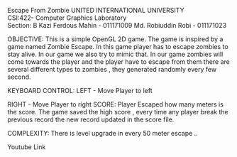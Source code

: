Escape From Zombie
   		     UNITED INTERNATIONAL UNIVERSITY       
     CSI:422- Computer Graphics Laboratory        
     Section: B
			Kazi Ferdous Mahin 	-	011171009
			Md. Robiuddin Robi          -          011171023

OBJECTIVE:
This is a simple OpenGL 2D game. The game is inspired by a game named Zombie Escape. In this game player has to escape zombies to stay alive. In our game we also try to mimic that. In our game zombies will come towards the player and the player have to escape from them there are several different types to zombies , they generated randomly every few second.

KEYBOARD CONTROL:
LEFT - Move Player to left

RIGHT - Move Player to right
SCORE:
Player Escaped how many meters is the score. The game saved the high score , every time any player break the previous record the new record updated in the score file.

COMPLEXITY:
There is level upgrade in every 50 meter escape ..

Youtube Link


